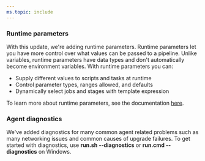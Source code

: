 ```yaml
---
ms.topic: include
---
```


### Runtime parameters

With this update, we're adding runtime parameters. Runtime parameters let you have more control over what values can be passed to a pipeline. Unlike variables, runtime parameters have data types and don't automatically become environment variables. With runtime parameters you can:

* Supply different values to scripts and tasks at runtime
* Control parameter types, ranges allowed, and defaults
* Dynamically select jobs and stages with template expression

To learn more about runtime parameters, see the documentation [here](/azure/devops/pipelines/process/runtime-parameters?view=azure-devops).

### Agent diagnostics

We've added diagnostics for many common agent related problems such as many networking issues and common causes of upgrade failures. To get started with diagnostics, use **run.sh --diagnostics** or **run.cmd --diagnostics** on Windows.